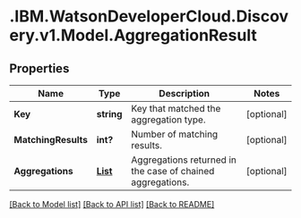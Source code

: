# .IBM.WatsonDeveloperCloud.Discovery.v1.Model.AggregationResult
## Properties

Name | Type | Description | Notes
------------ | ------------- | ------------- | -------------
**Key** | **string** | Key that matched the aggregation type. | [optional] 
**MatchingResults** | **int?** | Number of matching results. | [optional] 
**Aggregations** | [**List<QueryAggregation>**](QueryAggregation.md) | Aggregations returned in the case of chained aggregations. | [optional] 

[[Back to Model list]](../README.md#documentation-for-models) [[Back to API list]](../README.md#documentation-for-api-endpoints) [[Back to README]](../README.md)

